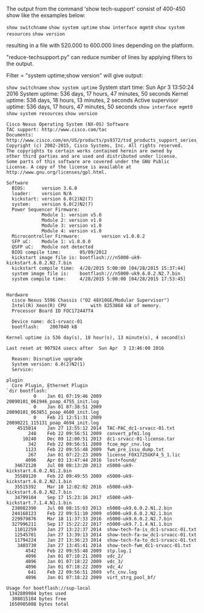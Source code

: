 The output from the command 'show tech-support' consist of 400-450 show like the exsamples below:

`show switchname`
`show system uptime`
`show interface mgmt0`
`show system resources`
`show version `

resulting in a file with 520.000 to 600.000 lines depending on the platform.

"reduce-techsupport.py" can reduce number of lines by applying filters to the output.

 Filter = "system uptime;show version" will give output:
 
 `show switchname` 
 `show system uptime`
	System start time:          Sun Apr  3 13:50:24 2016
	System uptime:              536 days, 17 hours, 47 minutes, 50 seconds
	Kernel uptime:              536 days, 18 hours, 13 minutes, 2 seconds
	Active supervisor uptime:   536 days, 17 hours, 47 minutes, 50 seconds
 `show interface mgmt0`
 `show system resources`
 `show version `

    Cisco Nexus Operating System (NX-OS) Software
    TAC support: http://www.cisco.com/tac
    Documents: http://www.cisco.com/en/US/products/ps9372/tsd_products_support_series_home.html
    Copyright (c) 2002-2015, Cisco Systems, Inc. All rights reserved.
    The copyrights to certain works contained herein are owned by
    other third parties and are used and distributed under license.
    Some parts of this software are covered under the GNU Public
    License. A copy of the license is available at
    http://www.gnu.org/licenses/gpl.html.
    
    Software
      BIOS:      version 3.6.0
      loader:    version N/A
      kickstart: version 6.0(2)N2(7)
      system:    version 6.0(2)N2(7)
      Power Sequencer Firmware: 
                 Module 1: version v5.0
                 Module 2: version v1.0
                 Module 3: version v1.0
                 Module 4: version v1.0
      Microcontroller Firmware:        version v1.0.0.2
      SFP uC:    Module 1: v1.0.0.0
      QSFP uC:   Module not detected
      BIOS compile time:       05/09/2012
      kickstart image file is: bootflash:///n5000-uk9-kickstart.6.0.2.N2.7.bin
      kickstart compile time:  4/28/2015 5:00:00 [04/28/2015 15:37:44]
      system image file is:    bootflash:///n5000-uk9.6.0.2.N2.7.bin
      system compile time:     4/28/2015 5:00:00 [04/28/2015 17:53:45]
    
    
    Hardware
      cisco Nexus 5596 Chassis ("O2 48X10GE/Modular Supervisor")
      Intel(R) Xeon(R) CPU         with 8253868 kB of memory.
      Processor Board ID FOC172447T4
    
      Device name: dc1-srvacc-01
      bootflash:    2007040 kB
    
    Kernel uptime is 536 day(s), 18 hour(s), 13 minute(s), 4 second(s)
    
    Last reset at 907924 usecs after  Sun Apr  3 13:46:00 2016
    
      Reason: Disruptive upgrade
      System version: 6.0(2)N2(1)
      Service: 
    
    plugin
      Core Plugin, Ethernet Plugin
    `dir bootflash:`
              0    Jan 01 07:19:46 2009  20090101_061946_poap_4755_init.log
              0    Jan 01 07:38:51 2009  20090101_063851_poap_4680_init.log
              0    Feb 21 12:51:31 2009  20090221_115131_poap_4694_init.log
        4515014    Jan 27 12:55:12 2014  TAC-PAC_dc1-srvacc-01.txt
            248    Feb 22 09:56:51 2009  convert_pfm1.log
          10240    Dec 09 12:00:51 2013  dc1-srvacc-01-license.tar
            342    Feb 22 09:56:51 2009  fcoe_mgr_cnv.log
           1123    Feb 22 09:55:48 2009  fwm_pre_issu_dump.txt
            267    Jan 01 07:22:23 2009  license_FOX1725GKF4_5_1.lic
           4096    Apr 03 13:47:44 2016  lost+found/
       34672128    Jul 08 08:13:20 2013  n5000-uk9-kickstart.6.0.2.N1.2.bin
       35589120    Feb 22 09:49:55 2009  n5000-uk9-kickstart.6.0.2.N2.1.bin
       35515392    Mar 18 12:02:02 2016  n5000-uk9-kickstart.6.0.2.N2.7.bin
       34799104    Sep 17 15:23:16 2017  n5000-uk9-kickstart.7.1.4.N1.1.bin
      238082390    Jul 08 08:15:03 2013  n5000-uk9.6.0.2.N1.2.bin
      244168123    Feb 22 09:51:10 2009  n5000-uk9.6.0.2.N2.1.bin
      229979876    Mar 18 11:37:33 2016  n5000-uk9.6.0.2.N2.7.bin
      327996211    Sep 17 15:22:22 2017  n5000-uk9.7.1.4.N1.1.bin
       11012259    Jan 27 13:22:37 2014  show-tech-fa-is_dc1-srvacc-01.txt
       12545701    Jan 27 13:39:13 2014  show-tech-fa-sw_dc1-srvacc-01.txt
       11794224    Jan 27 13:36:23 2014  show-tech-fa-to_dc1-srvacc-01.txt
        3403730    Jan 27 13:45:41 2014  show-tech-fwm_dc1-srvacc-01.txt
           4542    Feb 22 09:55:48 2009  stp.log.1
           4096    Jan 01 07:18:21 2009  vdc_2/
           4096    Jan 01 07:18:22 2009  vdc_3/
           4096    Jan 01 07:18:22 2009  vdc_4/
            641    Feb 22 09:56:51 2009  vfc_cnv.log
           4096    Jan 01 07:18:22 2009  virt_strg_pool_bf/
    
    Usage for bootflash://sup-local
     1342889984 bytes used
      308015104 bytes free
     1650905088 bytes total
